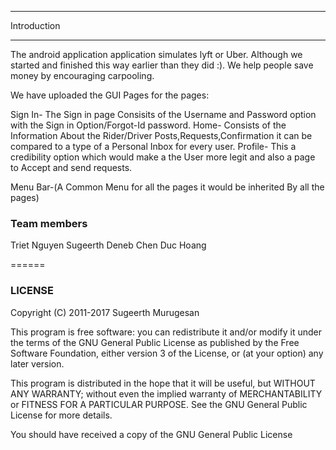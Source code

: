  *******************************************************************************************
Introduction
 *******************************************************************************************
The android application application simulates lyft or Uber. Although we started and finished this way earlier than they did :). 
We help people save money by encouraging carpooling. 

We have uploaded the GUI Pages for the pages: 

Sign In- The Sign in page Consisits of the Username and Password option with the Sign in Option/Forgot-Id password. 
Home- Consists of the Information About the Rider/Driver Posts,Requests,Confirmation it can be compared to a type of a Personal Inbox for every user. 
Profile- This a credibility option which would make a the User more legit and also a page to Accept and send requests.

Menu Bar-(A Common Menu for all the pages it would be inherited By all the pages)

### Team members

Triet Nguyen
Sugeerth
Deneb Chen
Duc Hoang

======



### LICENSE

Copyright (C) 2011-2017 Sugeerth Murugesan 

This program is free software: you can redistribute it and/or modify
it under the terms of the GNU General Public License as published by
the Free Software Foundation, either version 3 of the License, or
(at your option) any later version.

This program is distributed in the hope that it will be useful,
but WITHOUT ANY WARRANTY; without even the implied warranty of
MERCHANTABILITY or FITNESS FOR A PARTICULAR PURPOSE.  See the
GNU General Public License for more details.

You should have received a copy of the GNU General Public License

